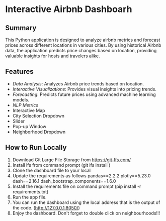 # Interactive Airbnb Dashboarh

## Summary
This Python application is designed to analyze airbnb metrics and forecast prices  across different locations in various cities. By using historical Airbnb data, the application predicts price changes based on location, providing valuable insights for hosts and travelers alike.

## Features
- *Data Analysis*: Analyzes Airbnb price trends based on location.
- *Interactive Visualizations*: Provides visual insights into pricing trends.
- *Forecasting*: Predicts future prices using advanced machine learning models.
- *NLP Metrics*
- Interactive Map
- City Selection Dropdown
- Slider
- Pop-up Window
- Neighborhood  Dropdown



## How to Run Locally

1. Download Git Large File Storage from https://git-lfs.com/
2. Install lfs from command prompt (git lfs install )
3. Clone the dashboard file to your local
4. Update the requirements as follows
pandas==2.2.2
plotly==5.23.0
dash==2.16.1
dash_bootstrap_components==1.6.0
5. Install the requirements file on command prompt (pip install -r requirements.txt)
6. Run the app file.
7. You can run the dashboard using the local address that is the output of the code. (http://127.0.0.1:8050/)
8. Enjoy the dashboard. Don't forget to double click on neighbourhoods!!!

